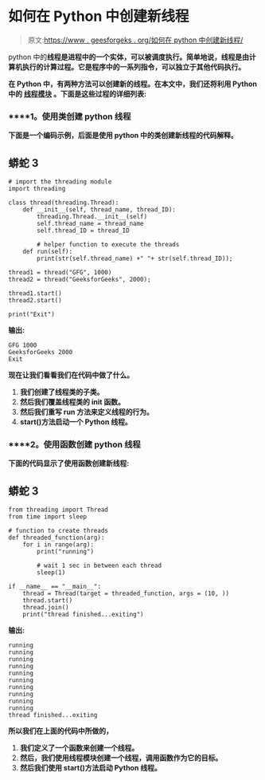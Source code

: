 # 如何在 Python 中创建新线程

> 原文:[https://www . geesforgeks . org/如何在 python 中创建新线程/](https://www.geeksforgeeks.org/how-to-create-a-new-thread-in-python/)

python 中的[](https://www.geeksforgeeks.org/thread-in-operating-system/)**线程是进程中的一个实体，可以被调度执行。简单地说，线程是由计算机执行的计算过程。它是程序中的一系列指令，可以独立于其他代码执行。**

**在 Python 中，有两种方法可以创建新的线程。在本文中，我们还将利用 Python 中的 [**线程模块**](https://www.geeksforgeeks.org/thread-based-parallelism-python/) 。下面是这些过程的详细列表:**

### ****1。使用类**创建 python 线程**

**下面是一个编码示例，后面是使用 python 中的类创建新线程的代码解释。**

## **蟒蛇 3**

```
# import the threading module
import threading

class thread(threading.Thread):
    def __init__(self, thread_name, thread_ID):
        threading.Thread.__init__(self)
        self.thread_name = thread_name
        self.thread_ID = thread_ID

        # helper function to execute the threads
    def run(self):
        print(str(self.thread_name) +" "+ str(self.thread_ID));

thread1 = thread("GFG", 1000)
thread2 = thread("GeeksforGeeks", 2000);

thread1.start()
thread2.start()

print("Exit")
```

****输出:****

```
GFG 1000
GeeksforGeeks 2000
Exit
```

**现在让我们看看我们在代码中做了什么。**

1.  **我们创建了线程类的子类。**
2.  **然后我们覆盖线程类的 __init__ 函数。**
3.  **然后我们重写 run 方法来定义线程的行为。**
4.  **start()方法启动一个 Python 线程。**

### ****2。使用函数**创建 python 线程**

**下面的代码显示了使用函数创建新线程:**

## **蟒蛇 3**

```
from threading import Thread
from time import sleep

# function to create threads
def threaded_function(arg):
    for i in range(arg):
        print("running")

        # wait 1 sec in between each thread
        sleep(1)

if __name__ == "__main__":
    thread = Thread(target = threaded_function, args = (10, ))
    thread.start()
    thread.join()
    print("thread finished...exiting")
```

****输出:****

```
running
running
running
running
running
running
running
running
running
running
thread finished...exiting
```

**所以我们在上面的代码中所做的，**

1.  **我们定义了一个函数来创建一个线程。**
2.  **然后，我们使用线程模块创建一个线程，调用函数作为它的目标。**
3.  **然后我们使用 start()方法启动 Python 线程。**